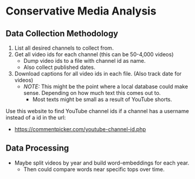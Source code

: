 # Conservative Media Analysis

## Data Collection Methodology
1. List all desired channels to collect from.
2. Get all video ids for each channel (this can be 50-4,000 videos)
    - Dump video ids to a file with channel id as name.
    - Also collect published dates.
3. Download captions for all video ids in each file. (Also track date for videos)
    - *NOTE:* This might be the point where a local database could make sense. Depending on how much text this comes out to.
        - Most texts might be small as a result of YouTube shorts.

Use this website to find YouTube channel ids if a channel has a username instead of a id in the url:
- https://commentpicker.com/youtube-channel-id.php

## Data Processing
- Maybe split videos by year and build word-embeddings for each year.
    - Then could compare words near specific tops over time.

